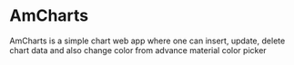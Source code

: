 # AmCharts



AmCharts is a simple chart web app where one can insert, update, delete chart data and also change color from advance material color picker
